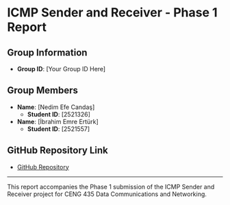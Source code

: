 # ICMP Sender and Receiver - Phase 1 Report

## Group Information
- **Group ID**: [Your Group ID Here]

## Group Members
- **Name**: [Nedim Efe Candaş]
  - **Student ID**: [2521326]
- **Name**: [İbrahim Emre Ertürk]
  - **Student ID**: [2521557]

## GitHub Repository Link
- [GitHub Repository](https://github.com/ned1mefe/covertovert)

---

This report accompanies the Phase 1 submission of the ICMP Sender and Receiver project for CENG 435 Data Communications and Networking.

